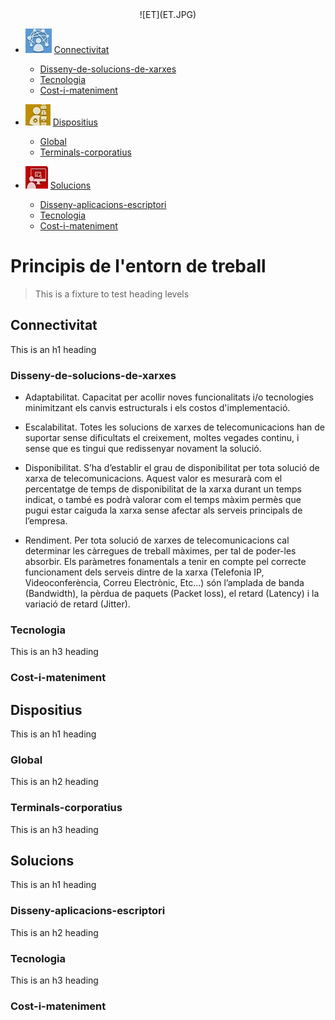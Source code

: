 <div markdown="1" align="center">
  ![ET](ET.JPG)
</div>

- ![Conect](Conect.jpg) [Connectivitat](#connectivitat) 
  * [Disseny-de-solucions-de-xarxes](#disseny-de-solucions-de-xarxes)
  * [Tecnologia](#tecnologia )   
  * [Cost-i-mateniment](#cost-i-mateniment)
  

- ![Dev](Dev.jpg) [Dispositius](#dispositius) 
  * [Global](#global)
  * [Terminals-corporatius](#terminals-corporatius)
        
 
- ![Lldt](LLD.jpg) [Solucions](#solucions)  
  * [Disseny-aplicacions-escriptori](#disseny-aplicacions-escriptori)
  * [Tecnologia](#tecnologia )   
  * [Cost-i-mateniment](#cost-i-mateniment)


# Principis de l'entorn de treball

> This is a fixture to test heading levels

<!-- toc -->

## Connectivitat

This is an h1 heading

### Disseny-de-solucions-de-xarxes

-	Adaptabilitat. Capacitat per acollir noves funcionalitats i/o tecnologies minimitzant els canvis estructurals i els costos d'implementació.

-	Escalabilitat. Totes les solucions de xarxes de telecomunicacions han de suportar sense dificultats el creixement, moltes vegades continu, i sense que es tingui que redissenyar novament la solució. 

-	Disponibilitat. S’ha d’establir el grau de disponibilitat per tota solució de xarxa de telecomunicacions. Aquest valor es mesurarà com el percentatge de temps de disponibilitat de la xarxa durant un temps indicat, o també es podrà valorar com el temps màxim permès que pugui estar caiguda la xarxa sense afectar als serveis principals de l’empresa. 

-	Rendiment. Per tota solució de xarxes de telecomunicacions cal determinar les càrregues de treball màximes, per tal de poder-les absorbir. Els paràmetres fonamentals a tenir en compte pel correcte funcionament dels serveis dintre de la xarxa (Telefonia IP, Videoconferència, Correu Electrònic, Etc...) són l’amplada de banda (Bandwidth), la pèrdua de paquets (Packet loss), el retard (Latency) i la variació de retard (Jitter). 

### Tecnologia

This is an h3 heading

### Cost-i-mateniment

## Dispositius

This is an h1 heading

### Global

This is an h2 heading

### Terminals-corporatius

This is an h3 heading

## Solucions

This is an h1 heading

### Disseny-aplicacions-escriptori

This is an h2 heading

### Tecnologia

This is an h3 heading

### Cost-i-mateniment

